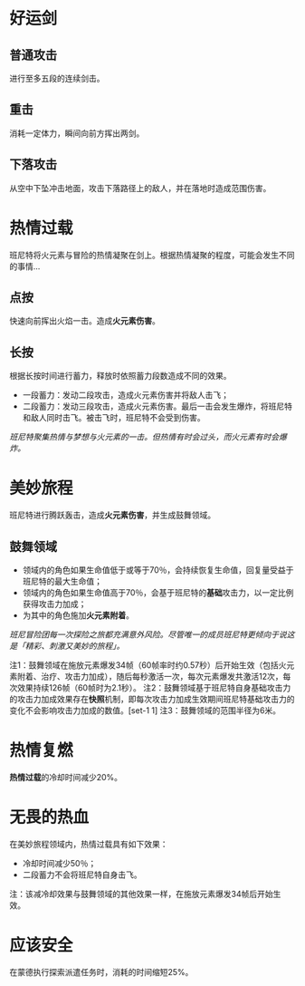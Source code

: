 # 好运剑

## 普通攻击

进行至多五段的连续剑击。

## 重击

消耗一定体力，瞬间向前方挥出两剑。

## 下落攻击

从空中下坠冲击地面，攻击下落路径上的敌人，并在落地时造成范围伤害。

# 热情过载

班尼特将火元素与冒险的热情凝聚在剑上。根据热情凝聚的程度，可能会发生不同的事情…

## 点按

快速向前挥出火焰一击。造成**火元素伤害**。

## 长按

根据长按时间进行蓄力，释放时依照蓄力段数造成不同的效果。

- 一段蓄力：发动二段攻击，造成火元素伤害并将敌人击飞；
- 二段蓄力：发动三段攻击，造成火元素伤害。最后一击会发生爆炸，将班尼特和敌人同时击飞。被击飞时，班尼特不会受到伤害。

*班尼特聚集热情与梦想与火元素的一击。但热情有时会过头，而火元素有时会爆炸。*

# 美妙旅程

班尼特进行腾跃轰击，造成**火元素伤害**，并生成鼓舞领域。

## 鼓舞领域

- 领域内的角色如果生命值低于或等于70％，会持续恢复生命值，回复量受益于班尼特的最大生命值；
- 领域内的角色如果生命值高于70％，会基于班尼特的**基础**攻击力，以一定比例获得攻击力加成；
- 为其中的角色施加**火元素附着**。

*班尼冒险团每一次探险之旅都充满意外风险。尽管唯一的成员班尼特更倾向于说这是「精彩、刺激又美妙的旅程」。*

注1：鼓舞领域在施放元素爆发34帧（60帧率时约0.57秒）后开始生效（包括火元素附着、治疗、攻击力加成），随后每秒激活一次，每次元素爆发共激活12次，每次效果持续126帧（60帧时为2.1秒）。
注2：鼓舞领域基于班尼特自身基础攻击力的攻击力加成效果存在**快照**机制，即每次攻击力加成生效期间班尼特基础攻击力的变化不会影响攻击力加成的数值。[set-1 1]
注3：鼓舞领域的范围半径为6米。

# 热情复燃

**热情过载**的冷却时间减少20%。

# 无畏的热血

在美妙旅程领域内，热情过载具有如下效果：

- 冷却时间减少50％；
- 二段蓄力不会将班尼特自身击飞。

注：该减冷却效果与鼓舞领域的其他效果一样，在施放元素爆发34帧后开始生效。

# 应该安全

在蒙德执行探索派遣任务时，消耗的时间缩短25%。